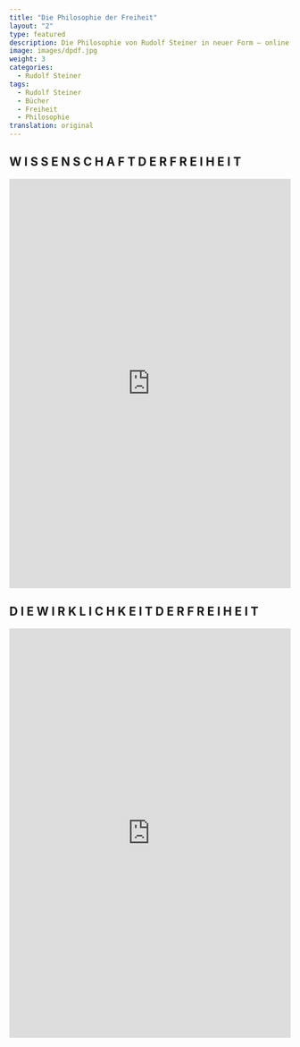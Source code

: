 ```yaml
---
title: "Die Philosophie der Freiheit"
layout: "2"
type: featured
description: Die Philosophie von Rudolf Steiner in neuer Form – online und offline
image: images/dpdf.jpg
weight: 3
categories:
  - Rudolf Steiner
tags:
  - Rudolf Steiner
  - Bücher
  - Freiheit
  - Philosophie
translation: original
---
```


## W I S S E N S C H A F T   D E R   F R E I H E I T

<iframe width="100%" height="732" src="https://miro.com/app/live-embed/uXjVPz7C5w0=/?moveToViewport=-569,-835,2733,2076&embedId=794255096956" frameborder="0" scrolling="no" allow="fullscreen; clipboard-read; clipboard-write" allowfullscreen></iframe>

## D I E W I R K L I C H K E I T D E R F R E I H E I T

<iframe width="100%" height="732" src="https://miro.com/app/live-embed/uXjVMVLQMDw=/?moveToViewport=-4694,-2900,2852,2394&embedId=798473962857" frameborder="0" scrolling="no" allow="fullscreen; clipboard-read; clipboard-write" allowfullscreen></iframe>
